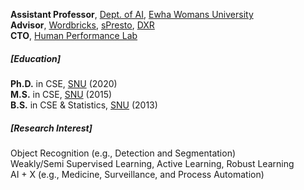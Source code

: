 **Assistant Professor**, [Dept. of AI](https://ai.ewha.ac.kr/deptai/index.do), [Ewha Womans University](http://www.ewha.ac.kr/ewha/index.do)<br>
**Advisor**, [Wordbricks](https://wordbricks.super.site/), [sPresto](https://www.spresto.net/), [DXR](https://www.dxr-ai.com/)<br>
**CTO**, [Human Performance Lab](https://hplab.co.kr/)

<!-- ##### <u>Education</u> -->
##### [Education]
**Ph.D.** in CSE, [SNU](https://www.snu.ac.kr/) (2020)<br>
**M.S.** in CSE, [SNU](https://www.snu.ac.kr/) (2015)<br>
**B.S.** in CSE & Statistics, [SNU](https://www.snu.ac.kr/) (2013)

##### [Research Interest]
Object Recognition (e.g., Detection and Segmentation)<br>
Weakly/Semi Supervised Learning, Active Learning, Robust Learning<br>
AI + X (e.g., Medicine, Surveillance, and Process Automation)
